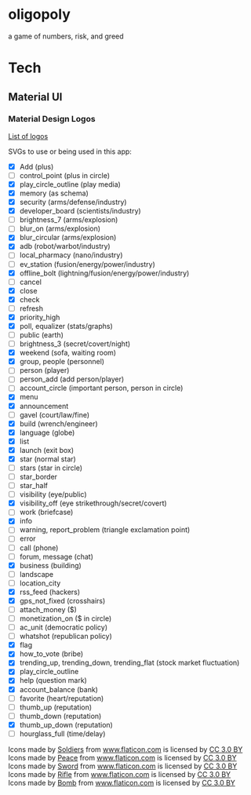 # oligopoly
a game of numbers, risk, and greed

# Tech
## Material UI
### Material Design Logos
[List of logos](https://material.io/tools/icons/?icon=input&style=baseline)

SVGs to use or being used in this app:

* [x] Add (plus)
* [ ] control_point (plus in circle)
* [x] play_circle_outline (play media)
* [x] memory (as schema)
* [x] security (arms/defense/industry)
* [x] developer_board (scientists/industry)
* [ ] brightness_7 (arms/explosion)
* [ ] blur_on (arms/explosion)
* [x] blur_circular (arms/explosion)
* [x] adb (robot/warbot/industry)
* [ ] local_pharmacy (nano/industry)
* [ ] ev_station (fusion/energy/power/industry)
* [x] offline_bolt (lightning/fusion/energy/power/industry)
* [ ] cancel
* [x] close
* [x] check
* [ ] refresh
* [x] priority_high
* [x] poll, equalizer (stats/graphs)
* [ ] public (earth)
* [ ] brightness_3 (secret/covert/night)
* [x] weekend (sofa, waiting room)
* [x] group, people (personnel)
* [ ] person (player)
* [ ] person_add (add person/player)
* [ ] account_circle (important person, person in circle)
* [x] menu
* [x] announcement
* [ ] gavel (court/law/fine)
* [x] build (wrench/engineer)
* [x] language (globe)
* [x] list
* [x] launch (exit box)
* [x] star (normal star)
* [ ] stars (star in circle)
* [ ] star_border
* [ ] star_half
* [ ] visibility (eye/public)
* [x] visibility_off (eye strikethrough/secret/covert)
* [ ] work (briefcase)
* [x] info
* [ ] warning, report_problem (triangle exclamation point)
* [ ] error
* [ ] call (phone)
* [ ] forum, message (chat)
* [x] business (building)
* [ ] landscape
* [ ] location_city
* [x] rss_feed (hackers)
* [x] gps_not_fixed (crosshairs)
* [ ] attach_money ($)
* [ ] monetization_on ($ in circle)
* [ ] ac_unit (democratic policy)
* [ ] whatshot (republican policy)
* [x] flag
* [x] how_to_vote (bribe)
* [x] trending_up, trending_down, trending_flat (stock market fluctuation)
* [x] play_circle_outline
* [x] help (question mark)
* [x] account_balance (bank)
* [ ] favorite (heart/reputation)
* [ ] thumb_up (reputation)
* [ ] thumb_down (reputation)
* [x] thumb_up_down (reputation)
* [ ] hourglass_full (time/delay)

<div>Icons made by <a href="https://www.flaticon.com/authors/freepik" title="Soldiers">Soldiers</a> from <a href="https://www.flaticon.com/"     title="Flaticon">www.flaticon.com</a> is licensed by <a href="http://creativecommons.org/licenses/by/3.0/"     title="Creative Commons BY 3.0" target="_blank">CC 3.0 BY</a></div>
<div>Icons made by <a href="https://www.flaticon.com/authors/freepik" title="Peace">Peace</a> from <a href="https://www.flaticon.com/"     title="Flaticon">www.flaticon.com</a> is licensed by <a href="http://creativecommons.org/licenses/by/3.0/"     title="Creative Commons BY 3.0" target="_blank">CC 3.0 BY</a></div>
<div>Icons made by <a href="https://www.flaticon.com/authors/freepik" title="Sword">Sword</a> from <a href="https://www.flaticon.com/"     title="Flaticon">www.flaticon.com</a> is licensed by <a href="http://creativecommons.org/licenses/by/3.0/"     title="Creative Commons BY 3.0" target="_blank">CC 3.0 BY</a></div>
<div>Icons made by <a href="https://www.flaticon.com/authors/freepik" title="Rifle">Rifle</a> from <a href="https://www.flaticon.com/"     title="Flaticon">www.flaticon.com</a> is licensed by <a href="http://creativecommons.org/licenses/by/3.0/"     title="Creative Commons BY 3.0" target="_blank">CC 3.0 BY</a></div>
<div>Icons made by <a href="https://www.flaticon.com/authors/freepik" title="Bomb">Bomb</a> from <a href="https://www.flaticon.com/"     title="Flaticon">www.flaticon.com</a> is licensed by <a href="http://creativecommons.org/licenses/by/3.0/"     title="Creative Commons BY 3.0" target="_blank">CC 3.0 BY</a></div>
